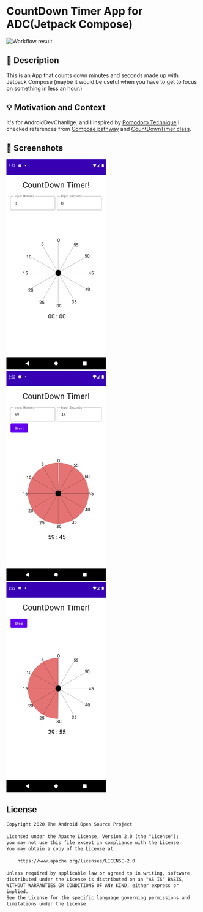 # CountDown Timer App for ADC(Jetpack Compose)

<!--- Replace <OWNER> with your Github Username and <REPOSITORY> with the name of your repository. -->
<!--- You can find both of these in the url bar when you open your repository in github. -->
![Workflow result](https://github.com/leeyookyoung/CountDownTimerForADC/workflows/Check/badge.svg)


## :scroll: Description
<!--- Describe your app in one or two sentences -->
This is an App that counts down minutes and seconds made up with Jetpack Compose
(maybe it would be useful when you have to get to focus on something in less an hour.)

## :bulb: Motivation and Context
<!--- Optionally point readers to interesting parts of your submission. -->
<!--- What are you especially proud of? -->
It's for AndroidDevChanllge.
and I inspired by [Pomodoro Technique](https://en.wikipedia.org/wiki/Pomodoro_Technique)
I checked references from [Compose pathway](https://developer.android.com/courses/pathways/compose) and [CountDownTimer class](https://developer.android.com/reference/android/os/CountDownTimer).

## :camera_flash: Screenshots
<!-- You can add more screenshots here if you like -->
<img src="/results/screenshot_1.png" width="260">&emsp;<img src="/results/screenshot_2.png" width="260">
<img src="/results/screenshot_3.png" width="260">

## License
```
Copyright 2020 The Android Open Source Project

Licensed under the Apache License, Version 2.0 (the "License");
you may not use this file except in compliance with the License.
You may obtain a copy of the License at

    https://www.apache.org/licenses/LICENSE-2.0

Unless required by applicable law or agreed to in writing, software
distributed under the License is distributed on an "AS IS" BASIS,
WITHOUT WARRANTIES OR CONDITIONS OF ANY KIND, either express or implied.
See the License for the specific language governing permissions and
limitations under the License.
```